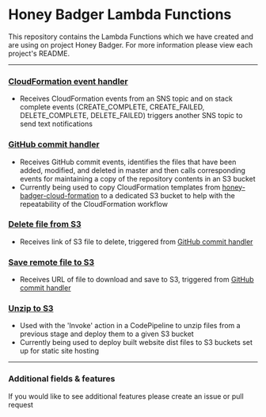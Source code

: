 <!--
Tags:  AWS, CodePipeline, Lambda Function, S3, Static Site Deploy
-->
# Honey Badger Lambda Functions

This repository contains the Lambda Functions which we have created and are using on project Honey Badger.  For more information please view each project's README.

---

### [CloudFormation event handler](/cloudformation-event-handler-hb)
- Receives CloudFormation events from an SNS topic and on stack complete events (CREATE_COMPLETE, CREATE_FAILED, DELETE_COMPLETE, DELETE_FAILED) triggers another SNS topic to send text notifications

### [GitHub commit handler](/github-commit-handler-hb)
- Receives GitHub commit events, identifies the files that have been added, modified, and deleted in master and then calls corresponding events for maintaining a copy of the repository contents in an S3 bucket
- Currently being used to copy CloudFormation templates from [honey-badger-cloud-formation](https://github.com/pariveda/honey-badger-cloud-formation) to a dedicated S3 bucket to help with the repeatability of the CloudFormation workflow

### [Delete file from S3](/delete-file-from-s3)
- Receives link of S3 file to delete, triggered from [GitHub commit handler](/github-commit-handler-hb)

### [Save remote file to S3](/save-remote-file-to-s3)
- Receives URL of file to download and save to S3, triggered from [GitHub commit handler](/github-commit-handler-hb)

### [Unzip to S3](/unzip-to-s3)
- Used with the 'Invoke' action in a CodePipeline to unzip files from a previous stage and deploy them to a given S3 bucket
- Currently being used to deploy built website dist files to S3 buckets set up for static site hosting

---

### Additional fields & features
If you would like to see additional features please create an issue or pull request
